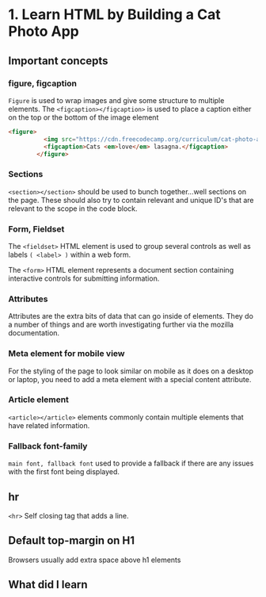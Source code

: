 # 1. Learn HTML by Building a Cat Photo App

## Important concepts

### figure, figcaption

`Figure` is used to wrap images and give some structure to multiple elements. The `<figcaption></figcaption>` is used to place a caption either on the top or the bottom of the image element

``` html
<figure>
          <img src="https://cdn.freecodecamp.org/curriculum/cat-photo-app/lasagna.jpg" alt="A slice of lasagna on a plate.">
          <figcaption>Cats <em>love</em> lasagna.</figcaption>
        </figure>
```

### Sections

`<section></section>` should be used to bunch together...well sections on the page. These should also try to contain relevant and unique ID's that are relevant to the scope in the code block.

### Form, Fieldset

The `<fieldset>` HTML element is used to group several controls as well as labels `( <label> )` within a web form.

The `<form>` HTML element represents a document section containing interactive controls for submitting information.

### Attributes

Attributes are the extra bits of data that can go inside of elements. They do a number of things and are worth investigating further via the mozilla documentation.

### Meta element for mobile view

For the styling of the page to look similar on mobile as it does on a desktop or laptop, you need to add a meta element with a special content attribute.

### Article element

`<article></article>` elements commonly contain multiple elements that have related information.

### Fallback font-family

`main font, fallback font` used to provide a fallback if there are any issues with the first font being displayed.

## hr

`<hr>` Self closing tag that adds a line.

## Default top-margin on H1

Browsers usually add extra space above h1 elements

## What did I learn
